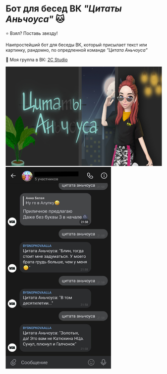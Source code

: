 # Бот для бесед ВК *"Цитаты Аньчоуса"* :cat:

:star: Взял? Поставь звезду!

Наипростейший бот для беседы ВК, который присылает текст или картинку, рандомно, по опредленной команде *"Цитата Аньчоуса"*

:speech_balloon: Моя группа в ВК: [2C Studio](https://vk.com/2cstudio)

<img src="https://github.com/BeautifulDirt/bot_anchous_quotes/blob/main/image.jpg" data-canonical-src="https://github.com/BeautifulDirt/bot_anchous_quotes/blob/main/image.jpg" width="640" height="320" />  <img src="https://github.com/BeautifulDirt/bot_anchous_quotes/blob/main/image_example.jpg" data-canonical-src="https://github.com/BeautifulDirt/bot_anchous_quotes/blob/main/image_example.jpg" width="340" height="650" />
